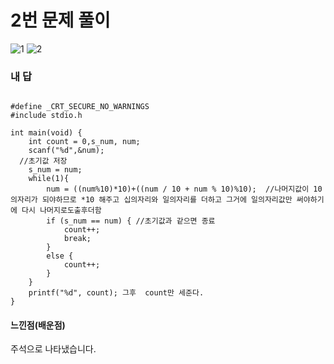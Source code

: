 # 2번 문제 풀이
![1](https://user-images.githubusercontent.com/81015704/118498099-a224db80-b760-11eb-9027-2ab9ba2340a5.png)
![2](https://user-images.githubusercontent.com/81015704/118498105-a2bd7200-b760-11eb-8261-605004d3775f.png)

### 내 답
<pre><code>
#define _CRT_SECURE_NO_WARNINGS
#include stdio.h

int main(void) {
	int count = 0,s_num, num;
	scanf("%d",&num);
  //초기값 저장
	s_num = num;
	while(1){
		num = ((num%10)*10)+((num / 10 + num % 10)%10);  //나머지값이 10의자리가 되야하므로 *10 해주고 십의자리와 일의자리를 더하고 그거에 일의자리값만 써야하기에 다시 나머지로도출후더함 
		if (s_num == num) { //초기값과 같으면 종료
			count++;
			break;
		}
		else {
			count++;
		}
	}
	printf("%d", count); 그후  count만 세준다.
}
</code></pre>


#### 느낀점(배운점)
주석으로 나타냈습니다.

